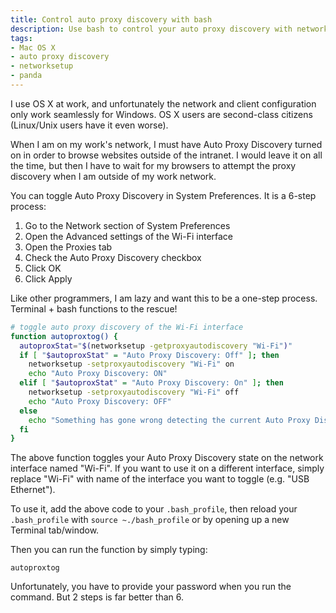 ```yaml
---
title: Control auto proxy discovery with bash
description: Use bash to control your auto proxy discovery with networksetup
tags:
- Mac OS X
- auto proxy discovery
- networksetup
- panda
---
```


I use OS X at work, and unfortunately the network and client configuration only work seamlessly for Windows. OS X users are second-class citizens (Linux/Unix users have it even worse).

When I am on my work's network, I must have Auto Proxy Discovery turned on in order to browse websites outside of the intranet. I would leave it on all the time, but then I have to wait for my browsers to attempt the proxy discovery when I am outside of my work network. 

You can toggle Auto Proxy Discovery in System Preferences. It is a 6-step process:

1. Go to the Network section of System Preferences
2. Open the Advanced settings of the Wi-Fi interface
3. Open the Proxies tab
4. Check the Auto Proxy Discovery checkbox
5. Click OK
6. Click Apply

Like other programmers, I am lazy and want this to be a one-step process. Terminal + bash functions to the rescue!

```bash
# toggle auto proxy discovery of the Wi-Fi interface
function autoproxtog() {
  autoproxStat="$(networksetup -getproxyautodiscovery "Wi-Fi")"
  if [ "$autoproxStat" = "Auto Proxy Discovery: Off" ]; then
    networksetup -setproxyautodiscovery "Wi-Fi" on
    echo "Auto Proxy Discovery: ON"
  elif [ "$autoproxStat" = "Auto Proxy Discovery: On" ]; then
    networksetup -setproxyautodiscovery "Wi-Fi" off
    echo "Auto Proxy Discovery: OFF"
  else
    echo "Something has gone wrong detecting the current Auto Proxy Discovery state :("
  fi
}
```

The above function toggles your Auto Proxy Discovery state on the network interface named "Wi-Fi". If you want to use it on a different interface, simply replace "Wi-Fi" with name of the interface you want to toggle (e.g. "USB Ethernet").

To use it, add the above code to your `.bash_profile`, then reload your `.bash_profile` with `source ~./bash_profile` or by opening up a new Terminal tab/window.

Then you can run the function by simply typing:
```
autoproxtog
```

Unfortunately, you have to provide your password when you run the command. But 2 steps is far better than 6.
